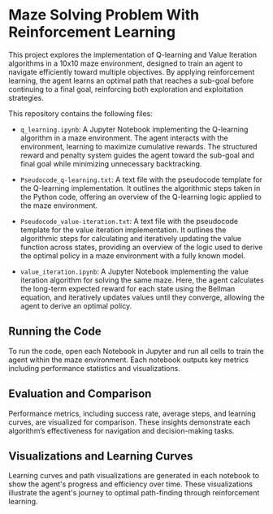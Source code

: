 # Maze Solving Problem With Reinforcement Learning 
This project explores the implementation of Q-learning and Value Iteration algorithms in a 10x10 maze environment, designed to train an agent to navigate efficiently toward multiple objectives. By applying reinforcement learning, the agent learns an optimal path that reaches a sub-goal before continuing to a final goal, reinforcing both exploration and exploitation strategies.

This repository contains the following files:

- `q_learning.ipynb`: A Jupyter Notebook implementing the Q-learning algorithm in a maze environment. The agent interacts with the environment, learning to maximize cumulative rewards. The structured reward and penalty system guides the agent toward the sub-goal and final goal while minimizing unnecessary backtracking.

- `Pseudocode_q-learning.txt`: A text file with the pseudocode template for the Q-learning implementation. It outlines the algorithmic steps taken in the Python code, offering an overview of the Q-learning logic applied to the maze environment.

- `Pseudocode_value-iteration.txt`: A text file with the pseudocode template for the value iteration implementation. It outlines the algorithmic steps for calculating and iteratively updating the value function across states, providing an overview of the logic used to derive the optimal policy in a maze environment with a fully known model.

- `value_iteration.ipynb`: A Jupyter Notebook implementing the value iteration algorithm for solving the same maze. Here, the agent calculates the long-term expected reward for each state using the Bellman equation, and iteratively updates values until they converge, allowing the agent to derive an optimal policy.


## Running the Code

To run the code, open each Notebook in Jupyter and run all cells to train the agent within the maze environment. Each notebook outputs key metrics including performance statistics and visualizations.


## Evaluation and Comparison

Performance metrics, including success rate, average steps, and learning curves, are visualized for comparison. These insights demonstrate each algorithm’s effectiveness for navigation and decision-making tasks.


## Visualizations and Learning Curves

Learning curves and path visualizations are generated in each notebook to show the agent's progress and efficiency over time. These visualizations illustrate the agent's journey to optimal path-finding through reinforcement learning.
